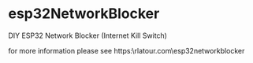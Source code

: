 # esp32NetworkBlocker
DIY ESP32 Network Blocker (Internet Kill Switch)

for more information please see
https:\\rlatour.com\esp32networkblocker

